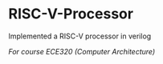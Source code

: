 # RISC-V-Processor
Implemented a RISC-V processor in verilog

*For course ECE320 (Computer Architecture)*

